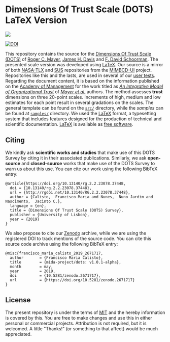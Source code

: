 # Dimensions Of Trust Scale (DOTS) LaTeX Version

<img src="https://upload.wikimedia.org/wikipedia/commons/thumb/9/92/LaTeX_logo.svg/1599px-LaTeX_logo.svg.png">

[![DOI](https://zenodo.org/badge/185374877.svg)](https://zenodo.org/badge/latestdoi/185374877)

This repository contains the source for the [Dimensions Of Trust Scale (DOTS)](http://people.wku.edu/richard.miller/Mayer%20Trust%20article.pdf) of [Roger C. Mayer](https://www.researchgate.net/scientific-contributions/79364000_Roger_C_Mayer), [James H. Davis](https://www.researchgate.net/scientific-contributions/81323154_James_H_Davis) and [F. David Schoorman](https://www.researchgate.net/scientific-contributions/2004290170_F_David_Schoorman). The presented scale version was developed using [LaTeX](https://en.wikipedia.org/wiki/LaTeX). Our source is a mirror of both [NASA-TLX](https://github.com/MIMBCD-UI/nasa-tlx) and [SUS](https://github.com/MIMBCD-UI/sus) repositories from the [MIMBCD-UI](https://github.com/MIMBCD-UI) project. Repositories like this and the lasts, are used in several of our [user tests](https://github.com/MIMBCD-UI/prototype-breast-screening/wiki/User-Research#test-7-multi-modality-vs-assistant-chi2020-). Regarding the document content, it is based on the information published on the [Academy of Management](https://www.jstor.org/publisher/aom) for the work titled as *[An Integrative Model of Organizational Trust](http://people.wku.edu/richard.miller/Mayer%20Trust%20article.pdf)* of *[Mayer et al.](http://people.wku.edu/richard.miller/Mayer%20Trust%20article.pdf)* authors. The  method assesses **trust** dimensions on three 20-point scales. Increments of high, medium and low estimates for each point result in several gradations on the scales. The general template can be found on the [`src/`](src/) directory, while the *samples* can be found at [`samples/`](samples/) directory. We used the [LaTeX](https://www.latex-project.org/) format, a typesetting system that includes features designed for the production of technical and scientific documentation. [LaTeX](https://www.latex-project.org/) is available as [free software](https://www.latex-project.org/lppl/).

## Citing

We kindly ask **scientific works and studies** that make use of this DOTS Survey by citing it in their associated publications. Similarly, we ask **open-source** and **closed-source** works that make use of the DOTS Survey to warn us about this use. You can cite our work using the following BibTeX entry:

```
@article{https://doi.org/10.13140/rg.2.2.23078.37448,
  doi = {10.13140/rg.2.2.23078.37448},
  url = {http://rgdoi.net/10.13140/RG.2.2.23078.37448},
  author = {Calisto,  Francisco Maria and Nunes,  Nuno Jardim and Nascimento,  Jacinto C.},
  language = {en},
  title = {Dimensions Of Trust Scale (DOTS) Survey},
  publisher = {University of Lisbon},
  year = {2019}
}
```

We also propose to cite our [Zenodo](https://zenodo.org) archive, while we are using the registered DOI to track mentions of the source code. You can cite this source code archive using the following BibTeX entry:

```
@misc{francisco_maria_calisto_2019_2671717,
  author       = {Francisco Maria Calisto},
  title        = {mida-project/dots: v1.0.1-alpha},
  month        = may,
  year         = 2019,
  doi          = {10.5281/zenodo.2671717},
  url          = {https://doi.org/10.5281/zenodo.2671717}
}
```

## License

The present repository is under the terms of [MIT](LICENSE) and the hereby information is covered by this. You are free to make changes and use this in either personal or commercial projects. Attribution is not required, but it is welcomed. A little "Thanks!" (or something to that affect) would be much appreciated.
